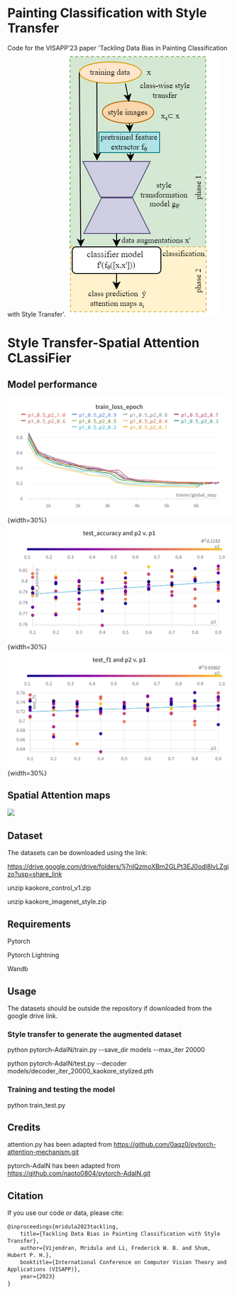 # Painting Classification with Style Transfer
Code for the VISAPP'23 paper 'Tackling Data Bias in Painting Classification with Style Transfer'.
![](misc/overall.png)

# Style Transfer-Spatial Attention CLassiFier

## Model performance
![](misc/better_convergence_plot.png){width=30%} ![](misc/test_acc_positive_trend_significant.png){width=30%} ![](misc/test_f1_positive_trend.png){width=30%}

## Spatial Attention maps
![](misc/attention.png)

## Dataset

The datasets can be downloaded using the link:

https://drive.google.com/drive/folders/1j7nIQzmoXBm2GLPt3EJ0odl8IvLZgizo?usp=share_link

unzip kaokore_control_v1.zip

unzip kaokore_imagenet_style.zip

## Requirements

Pytorch

Pytorch Lightning

Wandb

## Usage
The datasets should be outside the repository if downloaded from the google drive link.

### Style transfer to generate the augmented dataset
python pytorch-AdaIN/train.py --save_dir models --max_iter 20000

python pytorch-AdaIN/test.py --decoder models/decoder_iter_20000_kaokore_stylized.pth

### Training and testing the model

python train_test.py

## Credits

attention.py has been adapted from https://github.com/0aqz0/pytorch-attention-mechanism.git

pytorch-AdaIN has been adapted from https://github.com/naoto0804/pytorch-AdaIN.git

## Citation
If you use our code or data, please cite:
```
@inproceedings{mridula2023tackling,
    title={Tackling Data Bias in Painting Classification with Style Transfer},
    author={Vijendran, Mridula and Li, Frederick W. B. and Shum, Hubert P. H.},
    booktitle={International Conference on Computer Vision Theory and Applications (VISAPP)},
    year={2023}
}
```
